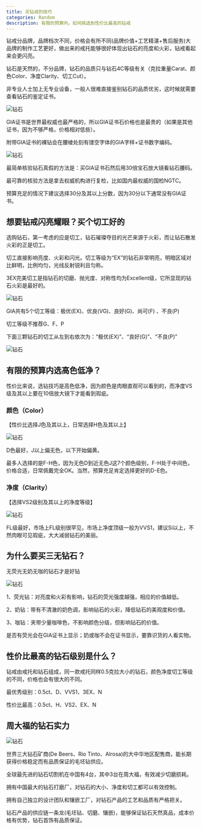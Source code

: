 ```yaml
---
title: 买钻戒的技巧
categories: Random
description: 有限的预算内，如何挑选到性价比最高的钻戒
---
```


钻戒分品牌，品牌档次不同，价格会有所不同(品牌价值+工艺精湛+售后服务)大品牌的制作工艺更好，做出来的戒托能够很好体现出钻石的亮度和火彩，钻戒看起来会更闪亮。

钻石是天然的，不分品牌，钻石的品质只与钻石4C等级有关（克拉重量Carat、颜色Color、净度Clarity、切工Cut）。

非专业人士加上无专业设备，一般人很难直接鉴别钻石的品质优劣，这时候就需要查看钻石的鉴定证书。

![钻石](/assets/posts-img/20201013/20201013224254.jpg)

<!-- more -->

GIA证书是世界最权威也最严格的，所以GIA证书石价格也是最贵的（如果是其他证书，因为不够严格，价格相对低些）。

附带GIA证书的裸钻会在腰棱处刻有镂空字体的GIA字样+证书数字编码。

![钻石](/assets/posts-img/20201013/20201013224225.jpg)

最简单核验钻石真假的方法是：买GIA证书石然后用30倍宝石放大镜看钻石腰码。

最可靠的核验方法是拿去权威机构进行复检，比如国内最权威的国检NGTC。

预算充足的情况下建议选择30分及其以上分数，因为30分以下通常没有GIA证书。

## 想要钻戒闪亮耀眼？买个切工好的

选购钻石，第一考虑的应是切工，钻石璀璨夺目的光芒来源于火彩，而让钻石散发火彩的正是切工。

切工直接影响亮度、火彩和闪光。切工等级为“EX”的钻石非常明亮，明暗区域对比鲜明，比例均匀，光线反射锐利且匀称。

3EX完美切工是指钻石的切磨、抛光度、对称性均为Excellent级，它所显现的钻石火彩是最好的。

![钻石](/assets/posts-img/20201013/20201013224302.jpg)


GIA共有5个切工等级：极优(EX)、优良(VG)、良好(G)、尚可(F) 、不良(P)

切工等级不推荐G、F、P

下面三颗钻石的切工从左到右依次为：“极优(EX)”、“良好(G)”、“不良(P)”

![钻石](/assets/posts-img/20201013/20201013224311.jpg)


## 有限的预算内选高色低净？

性价比来说，选钻技巧是高色低净，因为颜色是肉眼直观可以看到的，而净度VS级及其以上要在10倍放大镜下才能看到瑕疵。

### 颜色（Color）

【性价比选择J色及其以上，日常选择H色及其以上】

![钻石](/assets/posts-img/20201013/20201013224319.jpg)

D色最好，J以上偏无色，以下开始偏黄。

最多人选择的是F-H色，因为无色D到近无色J这7个颜色级别，F-H处于中间色，价格合适，日常佩戴完全OK。当然，预算充足肯定选择更好的D-E色。


### 净度（Clarity）

【选择VS2级别及其以上的净度等级】

![钻石](/assets/posts-img/20201013/20201013224327.jpg)

FL级最好，市场上FL级别很罕见，市场上净度顶级一般为VVS1，建议Si以上，不然肉眼可见瑕疵，大大减弱钻石的美丽。


## 为什么要买三无钻石？

无荧光无奶无咖的钻石才是好钻

![钻石](/assets/posts-img/20201013/20201013224334.jpg)

1、荧光钻：对亮度和火彩有影响，钻石的荧光强度越强，相应的价值越低。

2、奶钻：带有不清澈的奶色调，影响钻石的火彩，降低钻石的美观度和价值。

3、咖钻：夹带少量咖啡色，不影响颜色分级，但影响钻石的价值。

是否有荧光会在GIA证书上显示；奶或咖不会在证书显示，要靠识货的人看实物。


## 性价比最高的钻石级别是什么？

钻戒由戒托和钻石组成，同一款戒托同样0.5克拉大小的钻石，颜色净度切工等级的不同，价格也会有很大的不同。

最优秀级别：0.5ct、D、VVS1、3EX、N

性价比最高：0.5ct、H、VS2、EX、N


## 周大福的钻石实力

![钻石](/assets/posts-img/20201013/20201013224341.jpg)

世界三大钻石矿商(De Beers、Rio Tinto、Alrosa)的大中华地区配售商，能长期获得价格稳定而有品质保证的毛坯钻供应。

全球最先进的钻石切割机在中国有4台，其中3台在周大福，有效减少切磨损耗。

拥有中国最大的钻石打磨厂，对钻石的大小、净度和切工都可以有效控制。

拥有自己独立的设计团队和镶嵌工厂，对钻石产品的工艺和品质有严格把关。

钻石产品的供应链一条龙(毛坯钻、切磨、镶嵌)，能够保证钻石天然真品，成本价格有优势，钻石首饰有品质保证。